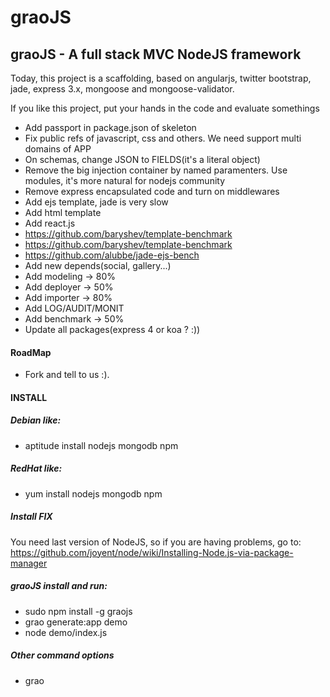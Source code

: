 graoJS
======

graoJS - A full stack MVC NodeJS framework
------------------------------------------

Today, this project is a scaffolding, based on angularjs, twitter bootstrap, jade, express 3.x, mongoose and mongoose-validator.

If you like this project, put your hands in the code and evaluate somethings

- Add passport in package.json of skeleton
- Fix public refs of javascript, css and others. We need support multi domains of APP
-	On schemas, change JSON to FIELDS(it's a literal object)
-	Remove the big injection container by named paramenters. Use modules, it's more natural for nodejs community
-	Remove express encapsulated code and turn on middlewares
-	Add ejs template, jade is very slow
- Add html template
- Add react.js
- https://github.com/baryshev/template-benchmark
- https://github.com/baryshev/template-benchmark
- https://github.com/alubbe/jade-ejs-bench
- Add new depends(social, gallery...)
- Add modeling -> 80%
- Add deployer -> 50%
- Add importer -> 80%
- Add LOG/AUDIT/MONIT
- Add benchmark -> 50%
-	Update all packages(express 4 or koa ? :))

#### RoadMap
-	Fork and tell to us :).

#### INSTALL

##### Debian like:
-	aptitude install nodejs mongodb npm 

##### RedHat like:
-	yum install nodejs mongodb npm

##### Install FIX
You need last version of NodeJS, so if you are having problems, go to:
https://github.com/joyent/node/wiki/Installing-Node.js-via-package-manager

##### graoJS install and run:
-	sudo npm install -g graojs
-	grao generate:app demo
-	node demo/index.js 

##### Other command options
-	grao
